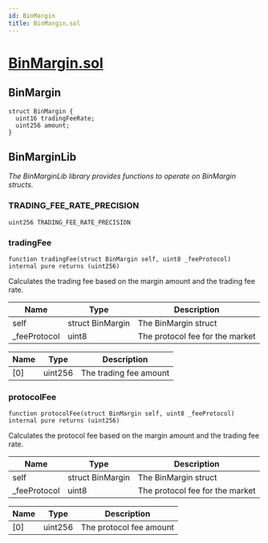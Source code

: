 ```yaml
---
id: BinMargin
title: BinMargin.sol
---
```

# [BinMargin.sol](https://github.com/chromatic-protocol/contracts/tree/main/contracts/core/libraries/BinMargin.sol)

## BinMargin

```solidity
struct BinMargin {
  uint16 tradingFeeRate;
  uint256 amount;
}
```

## BinMarginLib

_The BinMarginLib library provides functions to operate on BinMargin structs._

### TRADING_FEE_RATE_PRECISION

```solidity
uint256 TRADING_FEE_RATE_PRECISION
```

### tradingFee

```solidity
function tradingFee(struct BinMargin self, uint8 _feeProtocol) internal pure returns (uint256)
```

Calculates the trading fee based on the margin amount and the trading fee rate.

| Name | Type | Description |
| ---- | ---- | ----------- |
| self | struct BinMargin | The BinMargin struct |
| _feeProtocol | uint8 | The protocol fee for the market |

| Name | Type | Description |
| ---- | ---- | ----------- |
| [0] | uint256 | The trading fee amount |

### protocolFee

```solidity
function protocolFee(struct BinMargin self, uint8 _feeProtocol) internal pure returns (uint256)
```

Calculates the protocol fee based on the margin amount and the trading fee rate.

| Name | Type | Description |
| ---- | ---- | ----------- |
| self | struct BinMargin | The BinMargin struct |
| _feeProtocol | uint8 | The protocol fee for the market |

| Name | Type | Description |
| ---- | ---- | ----------- |
| [0] | uint256 | The protocol fee amount |

